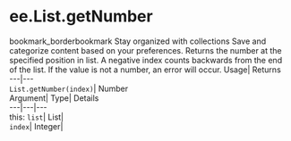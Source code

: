  
#  ee.List.getNumber 
bookmark_borderbookmark Stay organized with collections  Save and categorize content based on your preferences. 
Returns the number at the specified position in list. A negative index counts backwards from the end of the list. If the value is not a number, an error will occur. 
Usage| Returns  
---|---  
`List.getNumber(index)`| Number  
Argument| Type| Details  
---|---|---  
this: `list`| List|   
`index`| Integer|   

